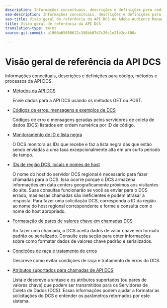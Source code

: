 ```yaml
---
description: Informações conceituais, descrições e definições para código, métodos e processos da API DCS.
seo-description: Informações conceituais, descrições e definições para código, métodos e processos da API DCS no Adobe Audience Manager (AAM).
seo-title: Visão geral de referência da API DCS no Adobe Audience Manager (AAM)
title: Visão geral de referência da API DCS
translation-type: tm+mt
source-git-commit: a1960a65058622c198bb07d7c20c1e21e2eaf00a

---
```



# Visão geral de referência da API DCS

Informações conceituais, descrições e definições para código, métodos e processos da API DCS.

* [Métodos da API DCS](/help/using/api/dcs-intro/dcs-api-reference/dcs-api-methods.md)

   Envie dados para a API DCS usando os métodos GET ou POST.

* [Códigos de erros, mensagens e exemplos de DCS](/help/using/api/dcs-intro/dcs-api-reference/dcs-error-codes.md)

   Códigos de erro e mensagens geradas pelos servidores de coleta de dados (DCS) listados em ordem numérica por ID de código.

* [Monitoramento de ID e lista negra](/help/using/api/dcs-intro/dcs-api-reference/id-monitoring-blacklisting.md)

   O DCS monitora as IDs que recebe e faz a lista negra das que estão sendo enviadas a uma taxa excepcionalmente alta em um curto período de tempo.

* [IDs de região DCS, locais e nomes de host](/help/using/api/dcs-intro/dcs-api-reference/dcs-regions.md)

   O nome do host do servidor DCS regional é necessário para fazer chamadas para o DCS. Isso ocorre porque o DCS armazena informações em data centers geograficamente próximos aos visitantes do site. Suas consultas funcionarão se você as enviar para o DCS errado, mas essas chamadas são ineficientes e podem atrasar a resposta. Para fazer uma solicitação DCS, corresponda a ID da região ao nome do host regional correspondente e forme a consulta com o nome do host apropriado.

* [Formatação de pares de valores chave em chamadas DCS](/help/using/api/dcs-intro/dcs-api-reference/dcs-key-format.md)

   Ao fazer uma chamada, o DCS aceita dados de valor chave em formato padrão ou serializado. Consulte esta seção para obter informações sobre como formatar dados de valores chave padrão e serializados.

* [Condições de raça e tratamento de erros](/help/using/api/dcs-intro/dcs-api-reference/dcs-race-conditions.md)

   Descreve como evitar condições de raça e tratamento de erros do DCS.

* [Atributos suportados para chamadas de API DCS](/help/using/api/dcs-intro/dcs-api-reference/dcs-keys.md)

   Lista e descreve a sintaxe e os atributos suportados (ou pares de valores chave) que podem ser transmitidos para os Servidores de Coleta de Dados (DCS). Essas informações podem ajudar a formatar as solicitações do DCS e entender os parâmetros retornados por este sistema.
